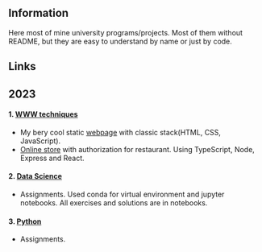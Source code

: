 ## Information

Here most of mine university programs/projects. Most of them without README, but they are easy to understand by
name or just by code.

## Links

## 2023

#### 1. [WWW techniques](https://github.com/hsuliz/university/tree/main/year-2023/www-techniques)

- My bery cool
  static [webpage](https://hsuliz.github.io/university/year-2023/www-techniques/touhou-project/src/index.html)
  with classic stack(HTML, CSS, JavaScript).
- [Online store](https://github.com/hsuliz/university/tree/main/year-2023/www-techniques/meat-in-bread) with
  authorization for restaurant. Using TypeScript, Node, Express and React.

#### 2. [Data Science](https://github.com/hsuliz/university/tree/main/year-2023/data-science)

- Assignments. Used conda for virtual environment and jupyter notebooks. All exercises and solutions are in notebooks.

#### 3. [Python](https://github.com/hsuliz/university/tree/main/year-2023/python)

- Assignments.
